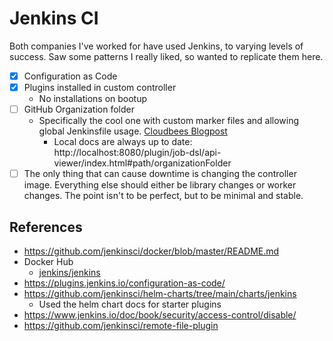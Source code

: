 # Jenkins CI

Both companies I've worked for have used Jenkins, to varying levels of success.
Saw some patterns I really liked, so wanted to replicate them here.

- [x] Configuration as Code
- [x] Plugins installed in custom controller
  - No installations on bootup
- [ ] GitHub Organization folder
  - Specifically the cool one with custom marker files and allowing
    global Jenkinsfile usage. [Cloudbees Blogpost](https://www.cloudbees.com/blog/ensuring-corporate-standards-pipelines-custom-marker-files)
	- Local docs are always up to date: http://localhost:8080/plugin/job-dsl/api-viewer/index.html#path/organizationFolder
- [ ] The only thing that can cause downtime is changing the controller image. Everything
      else should either be library changes or worker changes. The point isn't
      to be perfect, but to be minimal and stable.

## References

- https://github.com/jenkinsci/docker/blob/master/README.md
- Docker Hub
  - [jenkins/jenkins](https://hub.docker.com/r/jenkins/jenkins)
- https://plugins.jenkins.io/configuration-as-code/
- https://github.com/jenkinsci/helm-charts/tree/main/charts/jenkins
	- Used the helm chart docs for starter plugins
- https://www.jenkins.io/doc/book/security/access-control/disable/
- https://github.com/jenkinsci/remote-file-plugin
